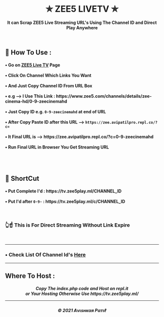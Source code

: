 <h1 align="center"> ✯ ZEE5 LIVETV ✯ </h1>

<p align="center"><b>It can Scrap ZEE5 Live Streaming URL's Using The Channel ID and Direct Play Anywhere</b></p><br>

<h2>🍁 How To Use : </h2>

<h4>
• Go on <a href="https://www.zee5.com/channels">ZEE5 Live TV</a> Page <br><br>
• Click On Channel Which Links You Want <br><br>
• And Just Copy Channel ID From URL Box <br><br>
• e.g --> I Use This Link : https://www.zee5.com/channels/details/zee-cinema-hd/0-9-zeecinemahd <br><br>
• Just Copy ID e.g. <code>0-9-zeecinemahd</code> at end of URL <br><br>
• After Copy Paste ID after this URL --> <code>https://zee.avipatilpro.repl.co/?c=</code> <br><br>
• It Final URL is --> https://zee.avipatilpro.repl.co/?c=0-9-zeecinemahd <br><br>
• Run Final URL in Browser You Get Streaming URL <br>
</h4>
<br><br>

## 🍃 ShortCut

<h4>
• Put Complete I'd : https://tv.zee5play.ml/CHANNEL_ID <br><br>
• Put I'd after <code>0-9-</code> : https://tv.zee5play.ml/c/CHANNEL_ID
  </h4><br>
  
  <h3>👆☝ This is For Direct Streaming Without Link Expire </h3><br>
  
---

<h3>• Check List Of Channel Id's <a href="Channel_IDs.md">Here</a></h3>

---

<h2> Where To Host : </h2>

<h5 align="center"> Copy The index.php code and Host on repl.it <br> or Your Hosting Otherwise Use https://tv.zee5play.ml/
  
  
---
<h5 align='center'>© 2021 Aνιѕнкαя Pαтιℓ</h5>
